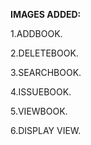 
**IMAGES ADDED:**

1.ADDBOOK.

2.DELETEBOOK.

3.SEARCHBOOK.

4.ISSUEBOOK.

5.VIEWBOOK.

6.DISPLAY VIEW.
